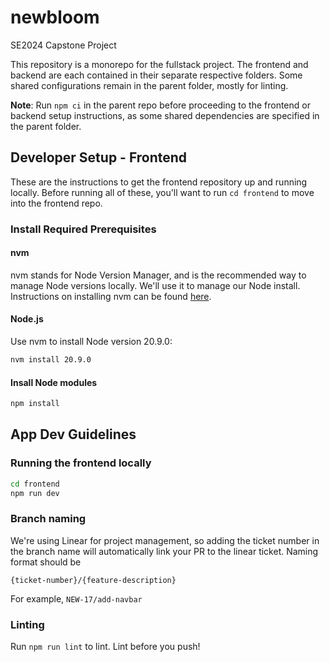 # newbloom
SE2024 Capstone Project

This repository is a monorepo for the fullstack project. The frontend and backend are each contained in their separate respective folders. Some shared configurations remain in the parent folder, mostly for linting. 

**Note**: Run `npm ci` in the parent repo before proceeding to the frontend or backend setup instructions, as some shared dependencies are specified in the parent folder.

## Developer Setup - Frontend

These are the instructions to get the frontend repository up and running locally. Before running all of these, you'll want to run `cd frontend` to move into the frontend repo.

### Install Required Prerequisites

#### nvm
nvm stands for Node Version Manager, and is the recommended way to manage Node versions locally. We'll use it to manage our Node install. Instructions on installing nvm can be found [here](https://github.com/nvm-sh/nvm#installing-and-updating).

#### Node.js
Use nvm to install Node version 20.9.0:
```zsh
nvm install 20.9.0
```

#### Insall Node modules
```zsh
npm install
```

## App Dev Guidelines

### Running the frontend locally

```zsh
cd frontend
npm run dev
```

### Branch naming
We're using Linear for project management, so adding the ticket number in the branch name will automatically link your PR to the linear ticket. Naming format should be
```
{ticket-number}/{feature-description}
```
For example, `NEW-17/add-navbar`

### Linting
Run `npm run lint` to lint. Lint before you push!


